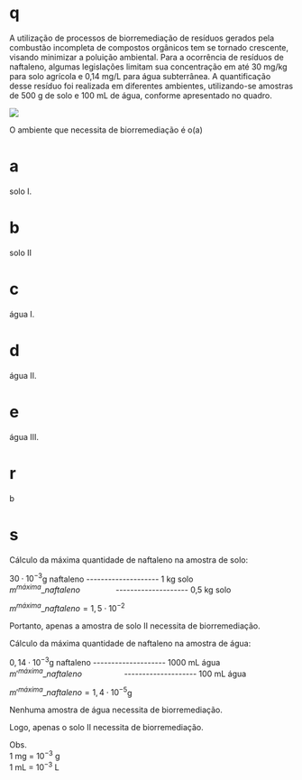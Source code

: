 # q
A utilização de processos de biorremediação de resíduos gerados pela combustão incompleta de compostos orgânicos tem se tornado crescente, visando minimizar a poluição ambiental. Para a ocorrência de resíduos de naftaleno, algumas legislações limitam sua concentração em até 30 mg/kg para solo agrícola e 0,14 mg/L para água subterrânea. A quantificação desse resíduo foi realizada em diferentes ambientes, utilizando-se amostras de 500 g de solo e 100 mL de água, conforme apresentado no quadro.

![](https://firebasestorage.googleapis.com/v0/b/firebase-enemio.appspot.com/o/questoes%2F302%2F9a39c1e5-f66e-2628-58bb-7bde290da9b0.png?alt=media\&token=00613944-6b5b-4190-84c8-02a397bdd3da)

O ambiente que necessita de biorremediação é o(a)

# a
solo I.

# b
solo II

# c
água I.

# d
água II.

# e
água III.

# r
b

# s
Cálculo da máxima quantidade de naftaleno na amostra de solo:

$30 \cdot 10 ^{-3}$g naftaleno -------------------- 1 kg solo\
$m^{máxima}\_{naftaleno}$                -------------------- 0,5 kg solo

$m^{máxima}\_{naftaleno} = 1,5 \cdot 10^{-2}$

Portanto, apenas a amostra de solo II necessita de biorremediação.

Cálculo da máxima quantidade de naftaleno na amostra de água:

$0,14 \cdot 10 ^{-3}$g naftaleno -------------------- 1000 mL água\
$m'^{máxima}\_{naftaleno}$                   -------------------- 100 mL água

$m'^{máxima}\_{naftaleno} = 1,4 \cdot 10^{-5}$g

Nenhuma amostra de água necessita de biorremediação.

Logo, apenas o solo II necessita de biorremediação.

Obs.\
1 mg = $10^{-3}$ g\
1 mL = $10^{-3}$ L
